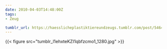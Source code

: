 ```yaml
---
date: 2010-04-03T14:48:00Z
tags:
- Zeug

tumblr_url: https://haesslicheplastiktiereundzeugs.tumblr.com/post/546410677
---
```

{{< figure src="tumblr_l1ehxteKZI1qbfzcmo1_1280.jpg" >}}

